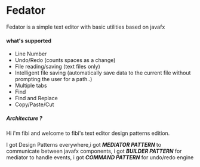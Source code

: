 # Fedator
Fedator is a simple text editor with basic utilities based on javafx
#### what's supported 
  * Line Number
  * Undo/Redo (counts spaces as a change)
  * File reading/saving (text files only)
  * Intelligent file saving (automatically save data to the current file without prompting the user for a path..)
  * Multiple tabs
  * Find
  * Find and Replace
  * Copy/Paste/Cut

##### Architecture ?
Hi i'm fibi and welcome to fibi's text editor design patterns edition.


I got Design Patterns everywhere,i got ***MEDIATOR PATTERN*** to communicate between javafx components, i got ***BUILDER PATTERN*** for mediator 
to handle events, i got ***COMMAND PATTERN*** for undo/redo engine 
